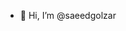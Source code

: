 - 👋 Hi, I’m @saeedgolzar

<!---
saeedgolzar/saeedgolzar is a ✨ special ✨ repository because its `README.md` (this file) appears on your GitHub profile.
You can click the Preview link to take a look at your changes.
--->
